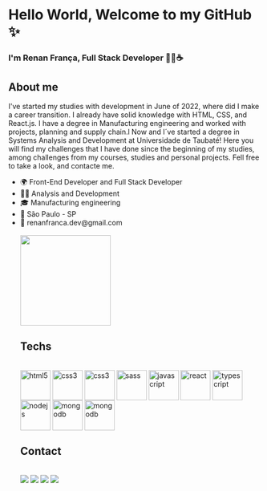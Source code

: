 # Hello World, Welcome to my GitHub ✨
### I'm Renan França, Full Stack Developer 👨‍💻☕


## About me
I've started my studies with development in June of 2022, where did I make a career transition. I already have solid knowledge with HTML, CSS, and React.js.
I have a degree in Manufacturing engineering and worked with projects, planning and supply chain.l Now and I´ve started a degree in Systems Analysis and Development at Universidade de Taubaté!
Here you will find my challenges that I have done since the beginning of my studies, among challenges from my courses, studies and personal projects.
Fell free to take a look, and contacte me.

<ul>
 <li>🌍 Front-End Developer and Full Stack Developer</li>
 <li>👨‍💻 Analysis and Development</li>
 <li>🎓 Manufacturing engineering</li>
 <li>📍 São Paulo - SP</li>
 <li>📧 renanfranca.dev@gmail.com</li>
<br>
 <div>
   <a href"https://github.com/RenanFrancaDev">
    <img height="180em" src="https://github-readme-stats.vercel.app/api?username=RenanFrancaDev&show_icons=true&theme=dark">
 </div>

  ## Techs
  <div style="display:inline_block"><br>
   <img align="center" alt="html5" height="60" width="60" src="https://cdn.jsdelivr.net/gh/devicons/devicon/icons/html5/html5-original-wordmark.svg">
   <img align="center" alt="css3" height="60" width="60" src="https://cdn.jsdelivr.net/gh/devicons/devicon/icons/css3/css3-original-wordmark.svg">
   <img align="center" alt="css3" height="60" width="60" src="https://www.cdnlogo.com/logos/t/58/tailwindcss.svg">
   <img align="center" alt="sass" height="60" width="60" src="https://www.cdnlogo.com/logos/s/63/sass.svg" />
   <img align="center" alt="javascript" height="60" width="60" src="https://cdn.jsdelivr.net/gh/devicons/devicon/icons/javascript/javascript-original.svg">
   <img align="center" alt="react" height="60" width="60" src="https://cdn.jsdelivr.net/gh/devicons/devicon/icons/react/react-original-wordmark.svg" />
   <img align="center" alt="typescript" height="60" width="60" src="https://cdn.jsdelivr.net/gh/devicons/devicon/icons/typescript/typescript-original.svg" />
   <img align="center" alt="nodejs" height="60" width="60" src="https://cdn.jsdelivr.net/gh/devicons/devicon/icons/nodejs/nodejs-original.svg" />
   <img align="center" alt="mongodb" height="60" width="60" src="https://www.cdnlogo.com/logos/m/30/mongodb-icon.svg">
    <img align="center" alt="mongodb" height="60" width="60" src="https://www.cdnlogo.com/logos/m/10/mysql.svg">
   
           
   
  </div>
                
  ## Contact
  
  <div><br>
   <a href="mailto:renanfranca.dev@gmail.com"  target="_blank"><img src="https://img.shields.io/badge/Gmail-D14836?style=for-the-badge&logo=gmail&logoColor=white"></a>
   <a href="https://www.linkedin.com/in/renan-franca/"  target="_blank"><img style="height 800" src="https://img.shields.io/badge/LinkedIn-0077B5?style=for-the-badge&logo=linkedin&logoColor=white"></a>
   <a href="firecbb#4551" target="_blank"><img src="https://img.shields.io/badge/Discord-7289DA?style=for-the-badge&logo=discord&logoColor=white"></a> 
   <a href="https://wa.me/5512996190019/" target="_blank"><img src="https://img.shields.io/badge/WhatsApp-25D366?style=for-the-badge&logo=whatsapp&logoColor=white"></a>
  </div>
  
